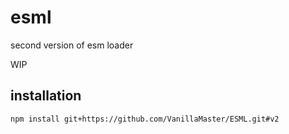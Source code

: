 # esml
second version of esm loader

WIP

## installation
```
npm install git+https://github.com/VanillaMaster/ESML.git#v2
```